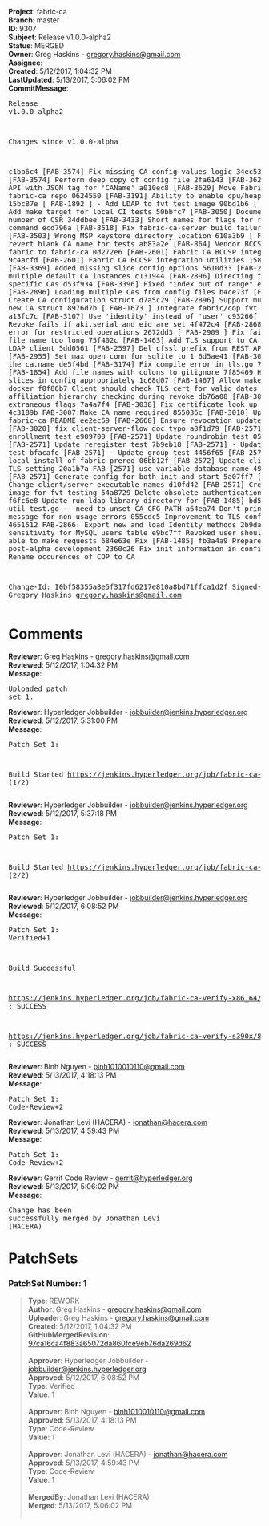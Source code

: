 <strong>Project</strong>: fabric-ca<br><strong>Branch</strong>: master<br><strong>ID</strong>: 9307<br><strong>Subject</strong>: Release v1.0.0-alpha2<br><strong>Status</strong>: MERGED<br><strong>Owner</strong>: Greg Haskins - gregory.haskins@gmail.com<br><strong>Assignee</strong>:<br><strong>Created</strong>: 5/12/2017, 1:04:32 PM<br><strong>LastUpdated</strong>: 5/13/2017, 5:06:02 PM<br><strong>CommitMessage</strong>:<br><pre>Release v1.0.0-alpha2

Changes since v1.0.0-alpha

c1bb6c4 [FAB-3574] Fix missing CA config values logic
34ec53e [FAB-3574] Perform deep copy of config file
2fa6143 [FAB-3622] Update API with JSON tag for 'CAName'
a010ec8 [FAB-3629] Move Fabric-CA doc to fabric-ca repo
0624550 [FAB-3191] Ability to enable cpu/heap profiling
15bc87e [ FAB-1892 ] - Add LDAP to fvt test image
90bd1b6 [ FAB-3554 ] Add make target for local CI tests
50bbfc7 [FAB-3050] Document serial number of CSR
34ddbee [FAB-3433] Short names for flags for revoke command
ecd796a [FAB-3518] Fix fabric-ca-server build failure
50c540e [FAB-3503] Wrong MSP keystore directory location
610a3b9 [ FAB-2896 ] revert blank CA name for tests
ab83a2e [FAB-864] Vendor BCCSP from fabric to fabric-ca
0d272e6 [FAB-2601] Fabric CA BCCSP integration
9c4acfd [FAB-2601] Fabric CA BCCSP integration utilities
1583adf [FAB-3369] Added missing slice config options
5610d33 [FAB-2896] Start multiple default CA instances
c131944 [FAB-2896] Directing traffic to specific CAs
d53f934 [FAB-3396] Fixed "index out of range" error
3ab84cb [FAB-2896] Loading multiple CAs from config files
b4ce73f [FAB-2896] Create CA configuration struct
d7a5c29 [FAB-2896] Support multiple CAs - new CA struct
8976d7b [ FAB-1673 ] Integrate fabric/cop fvt in CI
a13fc7c [FAB-3107] Use 'identity' instead of 'user'
c93266f [FAB-2841] Revoke fails if aki,serial and eid are set
4f472c4 [FAB-2868] Return 401 error for restricted operations
2672dd3 [ FAB-2909 ] Fix failing UT for file name too long
75f402c [FAB-1463] Add TLS support to CA server's LDAP client
5dd0561 [FAB-2597] Del cfssl prefix from REST APIs
7539e33 [FAB-2955] Set max open conn for sqlite to 1
6d5ae41 [FAB-3061] Persist the ca.name
de5f4bd [FAB-3174] Fix compile error in tls.go
7b356c9 [FAB-1854] Add file names with colons to gitignore
7f85469 Handle string slices in config appropriately
1c68d07 [FAB-1467] Allow make without docker
f0f86b7 Client should check TLS cert for valid dates
b31da6b Fix affiliation hierarchy checking during revoke
db76a08 [FAB-3004] Remove extraneous flags
7a4a7f4 [FAB-3038] Fix certificate look up logic
4c3189b FAB-3007:Make CA name required
855036c [FAB-3010] Update the fabric-ca README
ee2ec59 [FAB-2668] Ensure revocation updates DB
d9a1724 [FAB-3020] fix client-server-flow doc typo
a8f1d79 [FAB-2571] Update enrollment test
e909700 [FAB-2571] Update roundrobin test
05cbac8 [FAB-2571] Update reregister test
7b9eb18 [FAB-2571] - Update reenroll test
bfacafe [FAB-2571] - Update group test
4456f65 [FAB-2571] - Remove local install of fabric prereq
06bb12f [FAB-2572] Update client/server TLS setting
20a1b7a FAB-[2571] use variable database name
4997ae7 [FAB-2571] Generate config for both init and start
5a07ff7 [FAB-2571] Change client/server executable names
d10fd42 [FAB-2571] Create docker image for fvt testing
54a8729 Delete obsolete authentication test
f6fc6e8 Update run_ldap library directory for [FAB-1485]
bd594b5 Failing util_test.go -- need to unset CA_CFG_PATH
a64ea74 Don't print usage message for non-usage errors
055cdc5 Improvement to TLS configurations
4651512 FAB-2866: Export new and load Identity methods
2b9daa3 Case sensitivity for MySQL users table
e9bc7ff Revoked user should not be able to make requests
684e63e Fix [FAB-1485]
fb3a4a9 Prepare for post-alpha development
2360c26 Fix init information in config.go
4325538 Rename occurences of COP to CA


Change-Id: I0bf58355a8e5f317fd6217e810a8bd71ffca1d2f
Signed-off-by: Gregory Haskins <gregory.haskins@gmail.com>
</pre><h1>Comments</h1><strong>Reviewer</strong>: Greg Haskins - gregory.haskins@gmail.com<br><strong>Reviewed</strong>: 5/12/2017, 1:04:32 PM<br><strong>Message</strong>: <pre>Uploaded patch set 1.</pre><strong>Reviewer</strong>: Hyperledger Jobbuilder - jobbuilder@jenkins.hyperledger.org<br><strong>Reviewed</strong>: 5/12/2017, 5:31:00 PM<br><strong>Message</strong>: <pre>Patch Set 1:

Build Started https://jenkins.hyperledger.org/job/fabric-ca-verify-s390x/833/ (1/2)</pre><strong>Reviewer</strong>: Hyperledger Jobbuilder - jobbuilder@jenkins.hyperledger.org<br><strong>Reviewed</strong>: 5/12/2017, 5:37:18 PM<br><strong>Message</strong>: <pre>Patch Set 1:

Build Started https://jenkins.hyperledger.org/job/fabric-ca-verify-x86_64/826/ (2/2)</pre><strong>Reviewer</strong>: Hyperledger Jobbuilder - jobbuilder@jenkins.hyperledger.org<br><strong>Reviewed</strong>: 5/12/2017, 6:08:52 PM<br><strong>Message</strong>: <pre>Patch Set 1: Verified+1

Build Successful 

https://jenkins.hyperledger.org/job/fabric-ca-verify-x86_64/826/ : SUCCESS

https://jenkins.hyperledger.org/job/fabric-ca-verify-s390x/833/ : SUCCESS</pre><strong>Reviewer</strong>: Binh Nguyen - binh1010010110@gmail.com<br><strong>Reviewed</strong>: 5/13/2017, 4:18:13 PM<br><strong>Message</strong>: <pre>Patch Set 1: Code-Review+2</pre><strong>Reviewer</strong>: Jonathan Levi (HACERA) - jonathan@hacera.com<br><strong>Reviewed</strong>: 5/13/2017, 4:59:43 PM<br><strong>Message</strong>: <pre>Patch Set 1: Code-Review+2</pre><strong>Reviewer</strong>: Gerrit Code Review - gerrit@hyperledger.org<br><strong>Reviewed</strong>: 5/13/2017, 5:06:02 PM<br><strong>Message</strong>: <pre>Change has been successfully merged by Jonathan Levi (HACERA)</pre><h1>PatchSets</h1><h3>PatchSet Number: 1</h3><blockquote><strong>Type</strong>: REWORK<br><strong>Author</strong>: Greg Haskins - gregory.haskins@gmail.com<br><strong>Uploader</strong>: Greg Haskins - gregory.haskins@gmail.com<br><strong>Created</strong>: 5/12/2017, 1:04:32 PM<br><strong>GitHubMergedRevision</strong>: [97ca16ca4f883a65072da860fce9eb76da269d62](https://github.com/hyperledger-gerrit-archive/fabric-ca/commit/97ca16ca4f883a65072da860fce9eb76da269d62)<br><br><strong>Approver</strong>: Hyperledger Jobbuilder - jobbuilder@jenkins.hyperledger.org<br><strong>Approved</strong>: 5/12/2017, 6:08:52 PM<br><strong>Type</strong>: Verified<br><strong>Value</strong>: 1<br><br><strong>Approver</strong>: Binh Nguyen - binh1010010110@gmail.com<br><strong>Approved</strong>: 5/13/2017, 4:18:13 PM<br><strong>Type</strong>: Code-Review<br><strong>Value</strong>: 1<br><br><strong>Approver</strong>: Jonathan Levi (HACERA) - jonathan@hacera.com<br><strong>Approved</strong>: 5/13/2017, 4:59:43 PM<br><strong>Type</strong>: Code-Review<br><strong>Value</strong>: 1<br><br><strong>MergedBy</strong>: Jonathan Levi (HACERA)<br><strong>Merged</strong>: 5/13/2017, 5:06:02 PM<br><br></blockquote>